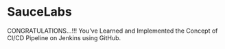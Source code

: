 # SauceLabs
CONGRATULATIONS…!!! You’ve Learned and Implemented the Concept of CI/CD Pipeline on Jenkins using GitHub.

